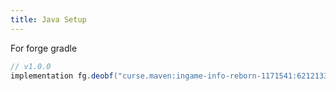 ```yaml
---
title: Java Setup
---
```


For forge gradle
```java
// v1.0.0
implementation fg.deobf("curse.maven:ingame-info-reborn-1171541:6212133")
```
